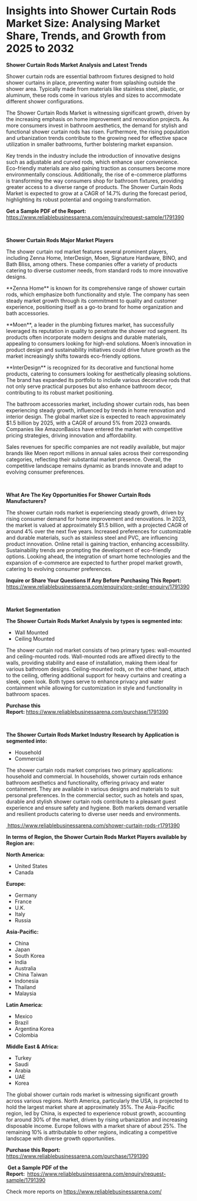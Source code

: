 <p><h1>Insights into Shower Curtain Rods Market Size: Analysing Market Share, Trends, and Growth from 2025 to 2032</h1></p><p><strong>Shower Curtain Rods Market Analysis and Latest Trends</strong></p>
<p><p>Shower curtain rods are essential bathroom fixtures designed to hold shower curtains in place, preventing water from splashing outside the shower area. Typically made from materials like stainless steel, plastic, or aluminum, these rods come in various styles and sizes to accommodate different shower configurations. </p><p>The Shower Curtain Rods Market is witnessing significant growth, driven by the increasing emphasis on home improvement and renovation projects. As more consumers invest in bathroom aesthetics, the demand for stylish and functional shower curtain rods has risen. Furthermore, the rising population and urbanization trends contribute to the growing need for effective space utilization in smaller bathrooms, further bolstering market expansion.</p><p>Key trends in the industry include the introduction of innovative designs such as adjustable and curved rods, which enhance user convenience. Eco-friendly materials are also gaining traction as consumers become more environmentally conscious. Additionally, the rise of e-commerce platforms is transforming the way consumers shop for bathroom fixtures, providing greater access to a diverse range of products. The Shower Curtain Rods Market is expected to grow at a CAGR of 14.7% during the forecast period, highlighting its robust potential and ongoing transformation.</p></p>
<p><strong>Get a Sample PDF of the Report:&nbsp;</strong> <a href="https://www.reliablebusinessarena.com/enquiry/request-sample/1791390?utm_campaign=2112&utm_medium=2&utm_source=Github&utm_content=ia&utm_term=06022025&utm_id=shower-curtain-rods">https://www.reliablebusinessarena.com/enquiry/request-sample/1791390</a></p>
<p>&nbsp;</p>
<p><strong>Shower Curtain Rods Major Market Players</strong></p>
<p><p>The shower curtain rod market features several prominent players, including Zenna Home, InterDesign, Moen, Signature Hardware, BINO, and Bath Bliss, among others. These companies offer a variety of products catering to diverse customer needs, from standard rods to more innovative designs.</p><p>**Zenna Home** is known for its comprehensive range of shower curtain rods, which emphasize both functionality and style. The company has seen steady market growth through its commitment to quality and customer experience, positioning itself as a go-to brand for home organization and bath accessories. </p><p>**Moen**, a leader in the plumbing fixtures market, has successfully leveraged its reputation in quality to penetrate the shower rod segment. Its products often incorporate modern designs and durable materials, appealing to consumers looking for high-end solutions. Moen’s innovation in product design and sustainability initiatives could drive future growth as the market increasingly shifts towards eco-friendly options.</p><p>**InterDesign** is recognized for its decorative and functional home products, catering to consumers looking for aesthetically pleasing solutions. The brand has expanded its portfolio to include various decorative rods that not only serve practical purposes but also enhance bathroom decor, contributing to its robust market positioning.</p><p>The bathroom accessories market, including shower curtain rods, has been experiencing steady growth, influenced by trends in home renovation and interior design. The global market size is expected to reach approximately $1.5 billion by 2025, with a CAGR of around 5% from 2023 onwards. Companies like AmazonBasics have entered the market with competitive pricing strategies, driving innovation and affordability. </p><p>Sales revenues for specific companies are not readily available, but major brands like Moen report millions in annual sales across their corresponding categories, reflecting their substantial market presence. Overall, the competitive landscape remains dynamic as brands innovate and adapt to evolving consumer preferences.</p></p>
<p>&nbsp;</p>
<p><strong>What Are The Key Opportunities For Shower Curtain Rods Manufacturers?</strong></p>
<p><p>The shower curtain rods market is experiencing steady growth, driven by rising consumer demand for home improvement and renovations. In 2023, the market is valued at approximately $1.5 billion, with a projected CAGR of around 4% over the next five years. Increased preferences for customizable and durable materials, such as stainless steel and PVC, are influencing product innovation. Online retail is gaining traction, enhancing accessibility. Sustainability trends are prompting the development of eco-friendly options. Looking ahead, the integration of smart home technologies and the expansion of e-commerce are expected to further propel market growth, catering to evolving consumer preferences.</p></p>
<p><strong>Inquire or Share Your Questions If Any Before Purchasing This Report:</strong> <a href="https://www.reliablebusinessarena.com/enquiry/pre-order-enquiry/1791390?utm_campaign=2112&utm_medium=2&utm_source=Github&utm_content=ia&utm_term=06022025&utm_id=shower-curtain-rods">https://www.reliablebusinessarena.com/enquiry/pre-order-enquiry/1791390</a></p>
<p>&nbsp;</p>
<p><strong>Market Segmentation</strong></p>
<p><strong>The Shower Curtain Rods Market Analysis by types is segmented into:</strong></p>
<p><ul><li>Wall Mounted</li><li>Ceiling Mounted</li></ul></p>
<p><p>The shower curtain rod market consists of two primary types: wall-mounted and ceiling-mounted rods. Wall-mounted rods are affixed directly to the walls, providing stability and ease of installation, making them ideal for various bathroom designs. Ceiling-mounted rods, on the other hand, attach to the ceiling, offering additional support for heavy curtains and creating a sleek, open look. Both types serve to enhance privacy and water containment while allowing for customization in style and functionality in bathroom spaces.</p></p>
<p><strong>Purchase this Report:&nbsp;</strong><a href="https://www.reliablebusinessarena.com/purchase/1791390?utm_campaign=2112&utm_medium=2&utm_source=Github&utm_content=ia&utm_term=06022025&utm_id=shower-curtain-rods">https://www.reliablebusinessarena.com/purchase/1791390</a></p>
<p>&nbsp;</p>
<p><strong>The Shower Curtain Rods Market Industry Research by Application is segmented into:</strong></p>
<p><ul><li>Household</li><li>Commercial</li></ul></p>
<p><p>The shower curtain rods market comprises two primary applications: household and commercial. In households, shower curtain rods enhance bathroom aesthetics and functionality, offering privacy and water containment. They are available in various designs and materials to suit personal preferences. In the commercial sector, such as hotels and spas, durable and stylish shower curtain rods contribute to a pleasant guest experience and ensure safety and hygiene. Both markets demand versatile and resilient products catering to diverse user needs and environments.</p></p>
<p><a href="https://www.reliablebusinessarena.com/shower-curtain-rods-r1791390?utm_campaign=2112&utm_medium=2&utm_source=Github&utm_content=ia&utm_term=06022025&utm_id=shower-curtain-rods">&nbsp;https://www.reliablebusinessarena.com/shower-curtain-rods-r1791390</a></p>
<p><strong>In terms of Region, the Shower Curtain Rods Market Players available by Region are:</strong></p>
<p>
    <p> <strong> North America: </strong>
        <ul>
            <li>United States</li>
            <li>Canada</li>
        </ul>
        </p> 
    <p> <strong> Europe: </strong>
        <ul>
            <li>Germany</li>
            <li>France</li>
            <li>U.K.</li>
            <li>Italy</li>
            <li>Russia</li>
        </ul>
        </p> 
    <p> <strong> Asia-Pacific: </strong>
        <ul>
            <li>China</li>
            <li>Japan</li>
            <li>South Korea</li>
            <li>India</li>
            <li>Australia</li>
            <li>China Taiwan</li>
            <li>Indonesia</li>
            <li>Thailand</li>
            <li>Malaysia</li>
        </ul>
        </p> 
    <p> <strong> Latin America: </strong>
        <ul>
            <li>Mexico</li>
            <li>Brazil</li>
            <li>Argentina Korea</li>
            <li>Colombia</li>
        </ul>
        </p> 
    <p> <strong> Middle East & Africa: </strong>
        <ul>
            <li>Turkey</li>
            <li>Saudi</li>
            <li>Arabia</li>
            <li>UAE</li>
            <li>Korea</li>
        </ul>
    </p>
    </p>
<p><p>The global shower curtain rods market is witnessing significant growth across various regions. North America, particularly the USA, is projected to hold the largest market share at approximately 35%. The Asia-Pacific region, led by China, is expected to experience robust growth, accounting for around 30% of the market, driven by rising urbanization and increasing disposable income. Europe follows with a market share of about 25%. The remaining 10% is attributable to other regions, indicating a competitive landscape with diverse growth opportunities.</p></p>
<p><strong>Purchase this Report: </strong><a href="https://www.reliablebusinessarena.com/purchase/1791390?utm_campaign=2112&utm_medium=2&utm_source=Github&utm_content=ia&utm_term=06022025&utm_id=shower-curtain-rods">https://www.reliablebusinessarena.com/purchase/1791390</a></p>
<p>&nbsp;<strong>Get a Sample PDF of the Report:&nbsp;&nbsp;</strong><a href="https://www.reliablebusinessarena.com/enquiry/request-sample/1791390?utm_campaign=2112&utm_medium=2&utm_source=Github&utm_content=ia&utm_term=06022025&utm_id=shower-curtain-rods">https://www.reliablebusinessarena.com/enquiry/request-sample/1791390</a></p>
<p><strong></strong></p>
<p>Check more reports on <a href="https://www.reliablebusinessarena.com/?utm_campaign=2112&utm_medium=2&utm_source=Github&utm_content=ia&utm_term=06022025&utm_id=shower-curtain-rods">https://www.reliablebusinessarena.com/</a></p>